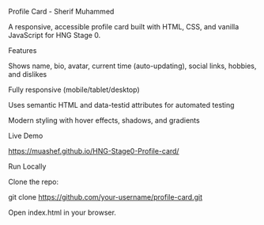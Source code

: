 Profile Card - Sherif Muhammed

A responsive, accessible profile card built with HTML, CSS, and vanilla JavaScript for HNG Stage 0.

Features

Shows name, bio, avatar, current time (auto-updating), social links, hobbies, and dislikes

Fully responsive (mobile/tablet/desktop)

Uses semantic HTML and data-testid attributes for automated testing


Modern styling with hover effects, shadows, and gradients

Live Demo

https://muashef.github.io/HNG-Stage0-Profile-card/

Run Locally

Clone the repo:

git clone https://github.com/your-username/profile-card.git


Open index.html in your browser.
